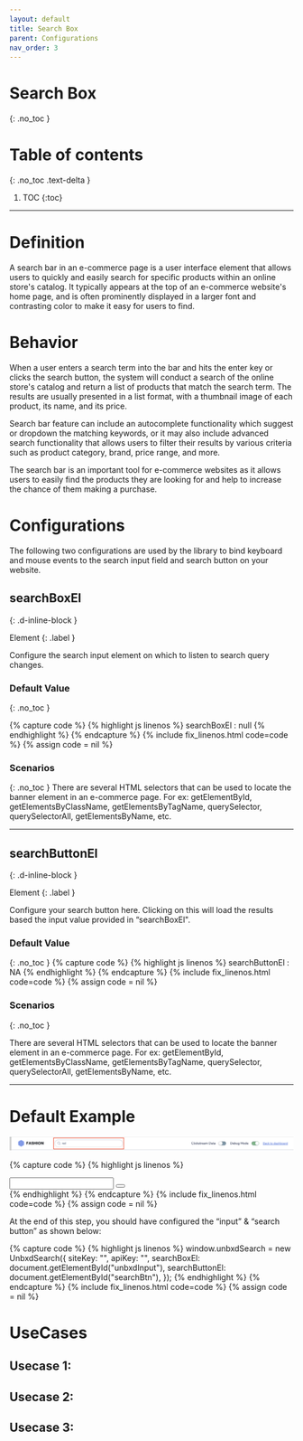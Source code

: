 ```yaml
---
layout: default
title: Search Box
parent: Configurations
nav_order: 3
---
```


# Search Box
{: .no_toc }

# Table of contents
{: .no_toc .text-delta }

1. TOC
{:toc}

---

# Definition
A search bar in an e-commerce page is a user interface element that allows users to quickly and easily search for specific products within an online store's catalog. It typically appears at the top of an e-commerce website's home page, and is often prominently displayed in a larger font and contrasting color to make it easy for users to find.


# Behavior
When a user enters a search term into the bar and hits the enter key or clicks the search button, the system will conduct a search of the online store's catalog and return a list of products that match the search term. The results are usually presented in a list format, with a thumbnail image of each product, its name, and its price.

Search bar feature can include an autocomplete functionality which suggest or dropdown the matching keywords, or it may also include advanced search functionality that allows users to filter their results by various criteria such as product category, brand, price range, and more.

The search bar is an important tool for e-commerce websites as it allows users to easily find the products they are looking for and help to increase the chance of them making a purchase.

# Configurations

The following two configurations are used by the library to bind keyboard and mouse events to the search input field and search button on your website.

## searchBoxEl
{: .d-inline-block }

Element
{: .label }

Configure the search input element on which to listen to search query changes.

### Default Value
{: .no_toc }

{% capture code %}
{% highlight js linenos %}
searchBoxEl : null
{% endhighlight %}
{% endcapture %}
{% include fix_linenos.html code=code %}
{% assign code = nil %}
### Scenarios
{: .no_toc }
There are several HTML selectors that can be used to locate the banner element in an e-commerce page. For ex: getElementById, getElementsByClassName, getElementsByTagName, querySelector, querySelectorAll, getElementsByName, etc.

---
## searchButtonEl
{: .d-inline-block }

Element
{: .label }

Configure your search button here. Clicking on this will load the results based the input value provided in “searchBoxEl".
### Default Value
{: .no_toc }
{% capture code %}
{% highlight js linenos %}
searchButtonEl : NA
{% endhighlight %}
{% endcapture %}
{% include fix_linenos.html code=code %}
{% assign code = nil %}

### Scenarios
{: .no_toc }

There are several HTML selectors that can be used to locate the banner element in an e-commerce page. For ex: getElementById, getElementsByClassName, getElementsByTagName, querySelector, querySelectorAll, getElementsByName, etc.

---

# Default Example

[![](../assets/searchbox.png)](../assets/searchbox.png)

{% capture code %}
{% highlight js linenos %}
<div class="UNX-input-wrapper">
  <input id="unbxdInput" class="UNX-input" type="text"/>
  <button id="searchBtn" class="fa fa-search"></button>
</div>
{% endhighlight %}
{% endcapture %}
{% include fix_linenos.html code=code %}
{% assign code = nil %}

At the end of this step, you should have configured the “input” & “search button” as shown below:

{% capture code %}
{% highlight js linenos %}
window.unbxdSearch = new UnbxdSearch({
  siteKey: "<your site key>",
  apiKey: "<your API key>",
  searchBoxEl: document.getElementById("unbxdInput"),
  searchButtonEl: document.getElementById("searchBtn"),
});
{% endhighlight %}
{% endcapture %}
{% include fix_linenos.html code=code %}
{% assign code = nil %}

# UseCases
## Usecase 1:
## Usecase 2:
## Usecase 3:
